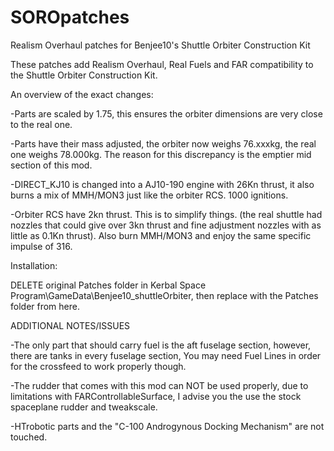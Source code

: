 # SOROpatches
Realism Overhaul patches for Benjee10's Shuttle Orbiter Construction Kit


These patches add Realism Overhaul, Real Fuels and FAR compatibility to the Shuttle Orbiter Construction Kit.

An overview of the exact changes:

-Parts are scaled by 1.75, this ensures the orbiter dimensions are very close to the real one.

-Parts have their mass adjusted, the orbiter now weighs 76.xxxkg, the real one weighs 78.000kg.
The reason for this discrepancy is the emptier mid section of this mod. 

-DIRECT_KJ10 is changed into a AJ10-190 engine with 26Kn thrust, it also burns a mix of MMH/MON3 just like the
orbiter RCS. 1000 ignitions.

-Orbiter RCS have 2kn thrust. This is to simplify things. (the real shuttle had nozzles that could give over 3kn thrust and fine adjustment nozzles with as little as 0.1Kn thrust). Also burn MMH/MON3 and enjoy the same specific impulse of 316.


Installation:

DELETE original Patches folder in Kerbal Space Program\GameData\Benjee10_shuttleOrbiter, then replace with the Patches folder from here. 



ADDITIONAL NOTES/ISSUES

-The only part that should carry fuel is the aft fuselage section, however, there are tanks in every fuselage section, You may need Fuel Lines in order for the crossfeed to work properly though.

-The rudder that comes with this mod can NOT be used properly, due to limitations with FARControllableSurface, I advise you the use the stock spaceplane rudder and tweakscale.

-HTrobotic parts and the "C-100 Androgynous Docking Mechanism" are not touched.



